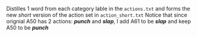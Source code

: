 Distilles 1 word from each category lable in the `actions.txt` and forms the new *short* version of the action set in `action_short.txt`
Notice that since orignial A50 has 2 actions: *__punch__* and *__slap__*, I add A61 to be *__slap__* and keep A50 to be *__punch__*